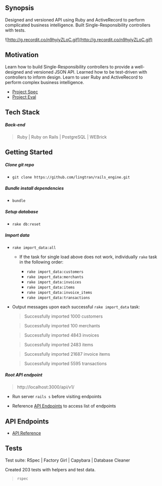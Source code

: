 ## Synopsis
Designed and versioned API using Ruby and ActiveRecord to perform complicated business intelligence. Built Single-Responsibility controllers with tests.

![http://g.recordit.co/n9hyiyZLoC.gif](http://g.recordit.co/n9hyiyZLoC.gif)

## Motivation

Learn how to build Single-Responsibility controllers to provide a  well-designed and versioned JSON API. Learned how to be test-driven with controllers to inform design. Learn to user Ruby and ActiveRecord to perform complex business intelligence.

  * [Project Spec](https://github.com/lingtran/rails_engine/blob/master/project-spec.md)
  * [Project Eval](https://github.com/lingtran/rails_engine/blob/master/rails-engine-eval.md)

## Tech Stack

##### Back-end
> Ruby | Ruby on Rails | PostgreSQL | WEBrick

## Getting Started

##### Clone git repo
  * ``git clone https://github.com/lingtran/rails_engine.git``

##### Bundle install dependencies
  * ``bundle``

##### Setup database
  * ``rake db:reset``

##### Import data
  * ``rake import_data:all``
    * If the task for single load above does not work, individually ``rake`` task in the following order:

      * ``rake import_data:customers``
      * ``rake import_data:merchants``
      * ``rake import_data:invoices``
      * ``rake import_data:items``
      * ``rake import_data:invoice_items``
      * ``rake import_data:transactions``


  * Output messages upon each successful `rake import_data` task:

    > Successfully imported 1000 customers

    > Successfully imported 100 merchants

    > Successfully imported 4843 invoices

    > Successfully imported 2483 items

    > Successfully imported 21687 invoice items

    > Successfully imported 5595 transactions


##### Root API endpoint
  > http://localhost:3000/api/v1/

  * Run server `rails s` before visiting endpoints

  * Reference [API Endpoints](#api-endpoints) to access list of endpoints

## API Endpoints
  * [API Reference](https://github.com/lingtran/rails_engine/blob/master/api-reference.md)

## Tests
Test suite: RSpec | Factory Girl | Capybara | Database Cleaner

Created 203 tests with helpers and test data.

> `rspec`
